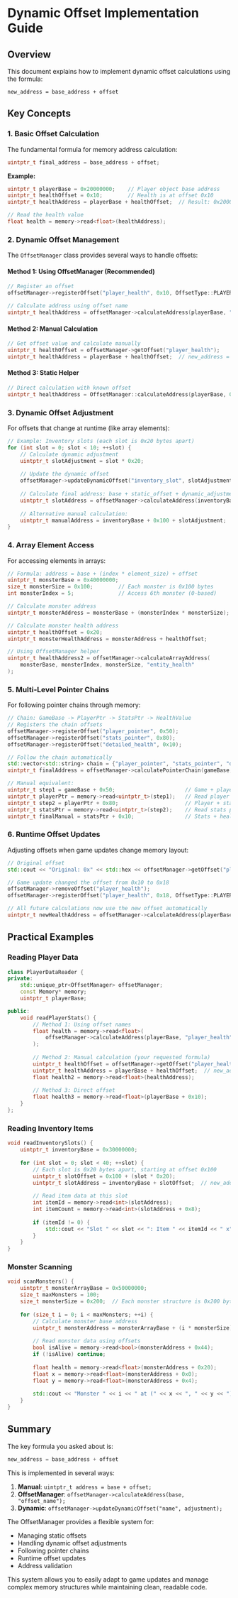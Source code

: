 # Dynamic Offset Implementation Guide

## Overview
This document explains how to implement dynamic offset calculations using the formula:
```
new_address = base_address + offset
```

## Key Concepts

### 1. Basic Offset Calculation
The fundamental formula for memory address calculation:
```cpp
uintptr_t final_address = base_address + offset;
```

**Example:**
```cpp
uintptr_t playerBase = 0x20000000;    // Player object base address
uintptr_t healthOffset = 0x10;        // Health is at offset 0x10
uintptr_t healthAddress = playerBase + healthOffset;  // Result: 0x20000010

// Read the health value
float health = memory->read<float>(healthAddress);
```

### 2. Dynamic Offset Management
The `OffsetManager` class provides several ways to handle offsets:

#### Method 1: Using OffsetManager (Recommended)
```cpp
// Register an offset
offsetManager->registerOffset("player_health", 0x10, OffsetType::PLAYER);

// Calculate address using offset name
uintptr_t healthAddress = offsetManager->calculateAddress(playerBase, "player_health");
```

#### Method 2: Manual Calculation
```cpp
// Get offset value and calculate manually
uintptr_t healthOffset = offsetManager->getOffset("player_health");
uintptr_t healthAddress = playerBase + healthOffset;  // new_address = base_address + offset
```

#### Method 3: Static Helper
```cpp
// Direct calculation with known offset
uintptr_t healthAddress = OffsetManager::calculateAddress(playerBase, 0x10);
```

### 3. Dynamic Offset Adjustment
For offsets that change at runtime (like array elements):

```cpp
// Example: Inventory slots (each slot is 0x20 bytes apart)
for (int slot = 0; slot < 10; ++slot) {
    // Calculate dynamic adjustment
    uintptr_t slotAdjustment = slot * 0x20;
    
    // Update the dynamic offset
    offsetManager->updateDynamicOffset("inventory_slot", slotAdjustment);
    
    // Calculate final address: base + static_offset + dynamic_adjustment
    uintptr_t slotAddress = offsetManager->calculateAddress(inventoryBase, "inventory_slot");
    
    // Alternative manual calculation:
    uintptr_t manualAddress = inventoryBase + 0x100 + slotAdjustment;
}
```

### 4. Array Element Access
For accessing elements in arrays:

```cpp
// Formula: address = base + (index * element_size) + offset
uintptr_t monsterBase = 0x40000000;
size_t monsterSize = 0x100;        // Each monster is 0x100 bytes
int monsterIndex = 5;              // Access 6th monster (0-based)

// Calculate monster address
uintptr_t monsterAddress = monsterBase + (monsterIndex * monsterSize);

// Calculate monster health address
uintptr_t healthOffset = 0x20;
uintptr_t monsterHealthAddress = monsterAddress + healthOffset;

// Using OffsetManager helper
uintptr_t healthAddress2 = offsetManager->calculateArrayAddress(
    monsterBase, monsterIndex, monsterSize, "entity_health"
);
```

### 5. Multi-Level Pointer Chains
For following pointer chains through memory:

```cpp
// Chain: GameBase -> PlayerPtr -> StatsPtr -> HealthValue
// Registers the chain offsets
offsetManager->registerOffset("player_pointer", 0x50);
offsetManager->registerOffset("stats_pointer", 0x80);
offsetManager->registerOffset("detailed_health", 0x10);

// Follow the chain automatically
std::vector<std::string> chain = {"player_pointer", "stats_pointer", "detailed_health"};
uintptr_t finalAddress = offsetManager->calculatePointerChain(gameBase, chain);

// Manual equivalent:
uintptr_t step1 = gameBase + 0x50;                      // Game + player pointer offset
uintptr_t playerPtr = memory->read<uintptr_t>(step1);   // Read player pointer value
uintptr_t step2 = playerPtr + 0x80;                     // Player + stats pointer offset
uintptr_t statsPtr = memory->read<uintptr_t>(step2);    // Read stats pointer value
uintptr_t finalManual = statsPtr + 0x10;                // Stats + health offset
```

### 6. Runtime Offset Updates
Adjusting offsets when game updates change memory layout:

```cpp
// Original offset
std::cout << "Original: 0x" << std::hex << offsetManager->getOffset("player_health") << std::endl;

// Game update changed the offset from 0x10 to 0x18
offsetManager->removeOffset("player_health");
offsetManager->registerOffset("player_health", 0x18, OffsetType::PLAYER);

// All future calculations now use the new offset automatically
uintptr_t newHealthAddress = offsetManager->calculateAddress(playerBase, "player_health");
```

## Practical Examples

### Reading Player Data
```cpp
class PlayerDataReader {
private:
    std::unique_ptr<OffsetManager> offsetManager;
    const Memory* memory;
    uintptr_t playerBase;

public:
    void readPlayerStats() {
        // Method 1: Using offset names
        float health = memory->read<float>(
            offsetManager->calculateAddress(playerBase, "player_health")
        );
        
        // Method 2: Manual calculation (your requested formula)
        uintptr_t healthOffset = offsetManager->getOffset("player_health");
        uintptr_t healthAddress = playerBase + healthOffset;  // new_address = base_address + offset
        float health2 = memory->read<float>(healthAddress);
        
        // Method 3: Direct offset
        float health3 = memory->read<float>(playerBase + 0x10);
    }
};
```

### Reading Inventory Items
```cpp
void readInventorySlots() {
    uintptr_t inventoryBase = 0x30000000;
    
    for (int slot = 0; slot < 40; ++slot) {
        // Each slot is 0x20 bytes apart, starting at offset 0x100
        uintptr_t slotOffset = 0x100 + (slot * 0x20);
        uintptr_t slotAddress = inventoryBase + slotOffset;  // new_address = base_address + offset
        
        // Read item data at this slot
        int itemId = memory->read<int>(slotAddress);
        int itemCount = memory->read<int>(slotAddress + 0x8);
        
        if (itemId != 0) {
            std::cout << "Slot " << slot << ": Item " << itemId << " x" << itemCount << std::endl;
        }
    }
}
```

### Monster Scanning
```cpp
void scanMonsters() {
    uintptr_t monsterArrayBase = 0x50000000;
    size_t maxMonsters = 100;
    size_t monsterSize = 0x200;  // Each monster structure is 0x200 bytes
    
    for (size_t i = 0; i < maxMonsters; ++i) {
        // Calculate monster base address
        uintptr_t monsterAddress = monsterArrayBase + (i * monsterSize);
        
        // Read monster data using offsets
        bool isAlive = memory->read<bool>(monsterAddress + 0x44);
        if (!isAlive) continue;
        
        float health = memory->read<float>(monsterAddress + 0x20);
        float x = memory->read<float>(monsterAddress + 0x0);
        float y = memory->read<float>(monsterAddress + 0x4);
        
        std::cout << "Monster " << i << " at (" << x << ", " << y << ") with " << health << " HP" << std::endl;
    }
}
```

## Summary

The key formula you asked about is:
```cpp
new_address = base_address + offset
```

This is implemented in several ways:
1. **Manual**: `uintptr_t address = base + offset;`
2. **OffsetManager**: `offsetManager->calculateAddress(base, "offset_name");`
3. **Dynamic**: `offsetManager->updateDynamicOffset("name", adjustment);`

The OffsetManager provides a flexible system for:
- Managing static offsets
- Handling dynamic offset adjustments
- Following pointer chains
- Runtime offset updates
- Address validation

This system allows you to easily adapt to game updates and manage complex memory structures while maintaining clean, readable code.
